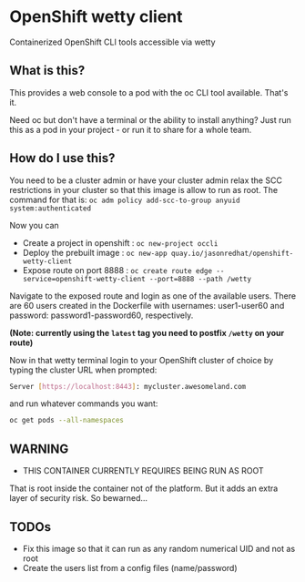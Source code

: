 # OpenShift wetty client
Containerized OpenShift CLI tools accessible via wetty

## What is this?
This provides a web console to a pod with the oc CLI tool available. That's it. 

Need oc but don't have a terminal or the ability to install anything? Just run this as a pod in your project - or run it to share for a whole team.

## How do I use this?
You need to be a cluster admin or have your cluster admin relax the SCC restrictions in your cluster so that this image is allow to run as root. The command for that is:
    `oc adm policy add-scc-to-group anyuid system:authenticated`

Now you can
* Create a project in openshift : `oc new-project occli`
* Deploy the prebuilt image : `oc new-app quay.io/jasonredhat/openshift-wetty-client`
* Expose route on port 8888 : `oc create route edge --service=openshift-wetty-client --port=8888 --path /wetty` 

Navigate to the exposed route and login as one of the available users. There are 60 users created in the Dockerfile with usernames: user1-user60 and password: password1-password60, respectively.

**(Note: currently using the `latest` tag you need to postfix `/wetty` on your route)**

Now in that wetty terminal login to your OpenShift cluster of choice by typing the cluster URL when prompted:
```sh
Server [https://localhost:8443]: mycluster.awesomeland.com
```

and run whatever commands you want:
```sh
oc get pods --all-namespaces
```

## WARNING
 - THIS CONTAINER CURRENTLY REQUIRES BEING RUN AS ROOT

That is root inside the container not of the platform. But it adds an extra layer of security risk. So bewarned...

## TODOs
* Fix this image so that it can run as any random numerical UID and not as root
* Create the users list from a config files (name/password)
